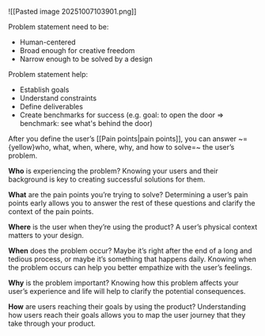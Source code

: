 ![[Pasted image 20251007103901.png]]

Problem statement need to be:
- Human-centered
- Broad enough for creative freedom
- Narrow enough to be solved by a design

Problem statement help:
- Establish goals
- Understand constraints
- Define deliverables
- Create benchmarks for success (e.g. goal: to open the door => benchmark: see what's behind the door)

After you define the user’s [[Pain points|pain points]], you can answer ~={yellow}who, what, when, where, why, and how to solve=~  the user’s problem.

**Who** is experiencing the problem? Knowing your users and their background is key to creating successful solutions for them.

**What** are the pain points you’re trying to solve? Determining a user’s pain points early allows you to answer the rest of these questions and clarify the context of the pain points.

**Where** is the user when they’re using the product? A user’s physical context matters to your design.

**When** does the problem occur? Maybe it’s right after the end of a long and tedious process, or maybe it’s something that happens daily. Knowing when the problem occurs can help you better empathize with the user’s feelings. 

**Why** is the problem important? Knowing how this problem affects your user’s experience and life will help to clarify the potential consequences.

**How** are users reaching their goals by using the product? Understanding how users reach their goals allows you to map the user journey that they take through your product.